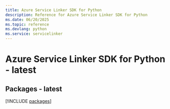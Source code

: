 ```yaml
---
title: Azure Service Linker SDK for Python
description: Reference for Azure Service Linker SDK for Python
ms.date: 06/20/2025
ms.topic: reference
ms.devlang: python
ms.service: servicelinker
---
```

# Azure Service Linker SDK for Python - latest
## Packages - latest
[!INCLUDE [packages](service-linker-index.md)]